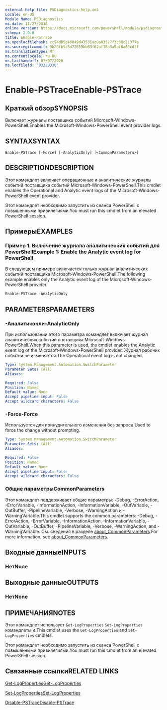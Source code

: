 ```yaml
---
external help file: PSDiagnostics-help.xml
Locale: en-US
Module Name: PSDiagnostics
ms.date: 11/27/2018
online version: https://docs.microsoft.com/powershell/module/psdiagnostics/enable-pstrace?view=powershell-7.1&WT.mc_id=ps-gethelp
schema: 2.0.0
title: Enable-PSTrace
ms.openlocfilehash: cc94d85e48849d47531ac0a83527f3c68c21377e
ms.sourcegitcommit: 9b28fb9a3d72655bb63f62af18b3a5af6a05cd3f
ms.translationtype: MT
ms.contentlocale: ru-RU
ms.lasthandoff: 07/07/2020
ms.locfileid: "93229330"
---
```

# <span data-ttu-id="01979-102">Enable-PSTrace</span><span class="sxs-lookup"><span data-stu-id="01979-102">Enable-PSTrace</span></span>

## <span data-ttu-id="01979-103">Краткий обзор</span><span class="sxs-lookup"><span data-stu-id="01979-103">SYNOPSIS</span></span>
<span data-ttu-id="01979-104">Включает журналы поставщика событий Microsoft-Windows-PowerShell.</span><span class="sxs-lookup"><span data-stu-id="01979-104">Enables the Microsoft-Windows-PowerShell event provider logs.</span></span>

## <span data-ttu-id="01979-105">SYNTAX</span><span class="sxs-lookup"><span data-stu-id="01979-105">SYNTAX</span></span>

```
Enable-PSTrace [-Force] [-AnalyticOnly] [<CommonParameters>]
```

## <span data-ttu-id="01979-106">DESCRIPTION</span><span class="sxs-lookup"><span data-stu-id="01979-106">DESCRIPTION</span></span>

<span data-ttu-id="01979-107">Этот командлет включает операционные и аналитические журналы событий поставщика событий Microsoft-Windows-PowerShell.</span><span class="sxs-lookup"><span data-stu-id="01979-107">This cmdlet enables the Operational and Analytic event logs of the Microsoft-Windows-PowerShell event provider.</span></span>

<span data-ttu-id="01979-108">Этот командлет необходимо запустить из сеанса PowerShell с повышенными привилегиями.</span><span class="sxs-lookup"><span data-stu-id="01979-108">You must run this cmdlet from an elevated PowerShell session.</span></span>

## <span data-ttu-id="01979-109">Примеры</span><span class="sxs-lookup"><span data-stu-id="01979-109">EXAMPLES</span></span>

### <span data-ttu-id="01979-110">Пример 1. Включение журнала аналитических событий для PowerShell</span><span class="sxs-lookup"><span data-stu-id="01979-110">Example 1: Enable the Analytic event log for PowerShell</span></span>

<span data-ttu-id="01979-111">В следующем примере включается только журнал аналитических событий поставщика Microsoft-Windows-PowerShell.</span><span class="sxs-lookup"><span data-stu-id="01979-111">The following example enables only the Analytic event log of the Microsoft-Windows-PowerShell provider.</span></span>

```powershell
Enable-PSTrace -AnalyticOnly
```

## <span data-ttu-id="01979-112">PARAMETERS</span><span class="sxs-lookup"><span data-stu-id="01979-112">PARAMETERS</span></span>

### <span data-ttu-id="01979-113">-Аналитиконли</span><span class="sxs-lookup"><span data-stu-id="01979-113">-AnalyticOnly</span></span>

<span data-ttu-id="01979-114">При использовании этого параметра командлет включает журнал аналитических событий поставщика Microsoft-Windows-PowerShell.</span><span class="sxs-lookup"><span data-stu-id="01979-114">When this parameter is used, the cmdlet enables the Analytic event log of the Microsoft-Windows-PowerShell provider.</span></span> <span data-ttu-id="01979-115">Журнал рабочих событий не изменяется.</span><span class="sxs-lookup"><span data-stu-id="01979-115">The Operational event log is not changed.</span></span>

```yaml
Type: System.Management.Automation.SwitchParameter
Parameter Sets: (All)
Aliases:

Required: False
Position: Named
Default value: None
Accept pipeline input: False
Accept wildcard characters: False
```

### <span data-ttu-id="01979-116">-Force</span><span class="sxs-lookup"><span data-stu-id="01979-116">-Force</span></span>

<span data-ttu-id="01979-117">Используется для принудительного изменения без запроса.</span><span class="sxs-lookup"><span data-stu-id="01979-117">Used to force the change without prompting.</span></span>

```yaml
Type: System.Management.Automation.SwitchParameter
Parameter Sets: (All)
Aliases:

Required: False
Position: Named
Default value: None
Accept pipeline input: False
Accept wildcard characters: False
```

### <span data-ttu-id="01979-118">Общие параметры</span><span class="sxs-lookup"><span data-stu-id="01979-118">CommonParameters</span></span>
<span data-ttu-id="01979-119">Этот командлет поддерживает общие параметры: -Debug, -ErrorAction, -ErrorVariable, -InformationAction, -InformationVariable, -OutVariable, -OutBuffer, -PipelineVariable, -Verbose, -WarningAction и -WarningVariable.</span><span class="sxs-lookup"><span data-stu-id="01979-119">This cmdlet supports the common parameters: -Debug, -ErrorAction, -ErrorVariable, -InformationAction, -InformationVariable, -OutVariable, -OutBuffer, -PipelineVariable, -Verbose, -WarningAction, and -WarningVariable.</span></span> <span data-ttu-id="01979-120">См. сведения в разделе [about_CommonParameters](https://go.microsoft.com/fwlink/?LinkID=113216).</span><span class="sxs-lookup"><span data-stu-id="01979-120">For more information, see [about_CommonParameters](https://go.microsoft.com/fwlink/?LinkID=113216).</span></span>

## <span data-ttu-id="01979-121">Входные данные</span><span class="sxs-lookup"><span data-stu-id="01979-121">INPUTS</span></span>

### <span data-ttu-id="01979-122">Нет</span><span class="sxs-lookup"><span data-stu-id="01979-122">None</span></span>

## <span data-ttu-id="01979-123">Выходные данные</span><span class="sxs-lookup"><span data-stu-id="01979-123">OUTPUTS</span></span>

### <span data-ttu-id="01979-124">Нет</span><span class="sxs-lookup"><span data-stu-id="01979-124">None</span></span>

## <span data-ttu-id="01979-125">ПРИМЕЧАНИЯ</span><span class="sxs-lookup"><span data-stu-id="01979-125">NOTES</span></span>

<span data-ttu-id="01979-126">Этот командлет использует `Get-LogProperties` `Set-LogProperties` командлеты и.</span><span class="sxs-lookup"><span data-stu-id="01979-126">This cmdlet uses the `Get-LogProperties` and `Set-LogProperties` cmdlets.</span></span>

<span data-ttu-id="01979-127">Этот командлет необходимо запустить из сеанса PowerShell с повышенными привилегиями.</span><span class="sxs-lookup"><span data-stu-id="01979-127">You must run this cmdlet from an elevated PowerShell session.</span></span>

## <span data-ttu-id="01979-128">Связанные ссылки</span><span class="sxs-lookup"><span data-stu-id="01979-128">RELATED LINKS</span></span>

[<span data-ttu-id="01979-129">Get-LogProperties</span><span class="sxs-lookup"><span data-stu-id="01979-129">Get-LogProperties</span></span>](Get-LogProperties.md)

[<span data-ttu-id="01979-130">Set-LogProperties</span><span class="sxs-lookup"><span data-stu-id="01979-130">Set-LogProperties</span></span>](Set-LogProperties.md)

[<span data-ttu-id="01979-131">Disable-PSTrace</span><span class="sxs-lookup"><span data-stu-id="01979-131">Disable-PSTrace</span></span>](Disable-PSTrace.md)

